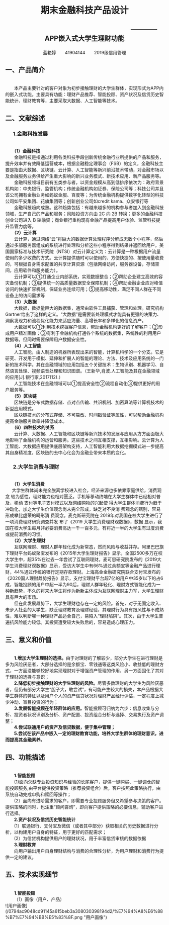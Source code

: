 <h1><p align="center">期末金融科技产品设计</p> </h1> 
<h2><p align="center">&emsp;&emsp;&emsp;&emsp;&emsp;&emsp;&emsp;&emsp;&emsp;&emsp;&emsp;&emsp;&emsp;&emsp;&emsp;&emsp;&emsp;&emsp;————APP嵌入式大学生理财功能</p></h2>  
<p align="center">蓝艳婷&emsp;&emsp;41904144&emsp;&emsp;2019级信用管理</p>  

<h2>一、产品简介</h2> 
</br>&emsp;&emsp;本产品主要针对的客户对象为初步接触理财的大学生群体，实现形式为APP内的嵌入式功能。主要具有功能：理财产品推荐、智能投顾、资产状况及信贷历史智能统计、理财教育等，主要采取大数据、人工智能等技术。


<h2>二、文献综述</h2>  
<h3>&emsp;&ensp;1.金融科技发展</h3>
</br>&emsp;&ensp;<b>（1）金融科技</b>
</br>&emsp;&emsp;金融科技是指通过利用各类科技手段创新传统金融行业所提供的产品和服务，提升效率并有效降低运营成本，根据金融稳定理事会（FSB）的定义，金融科技主要是指由大数据、区块链、云计算、人工智能等新兴前沿技术带动，对金融市场以及金融服务业务供给产生重大影响的新兴业务模式、新技术应用、新产品服务等。
</br>&emsp;&emsp;金融科技领域目前有五类参与者，以资金规模从高到低排序依次为：政府背景机构如：中央银行、监管机构；传统金融机构如证券、保险公司等；科技公司并且该公司拥有金融业务如蚂蚁金服、百度等；为传统金融机构提供数字化转型的科技公司如平安集团、花旗集团等；创新创业公司如credit kama、众安银行等
</br>&emsp;&emsp;金融科技趋向成熟。这种趋势包括：有越来越多的机构参与者加入到金融科技领域，生产自己的产品和服务；风险投资方向由 2C 向 2B 转换；更多的金融科技创业公司进入 B 轮融资；商业银行重构现有金融产品提高用户体验、监管科技提升监管力度等。
</br>&emsp;&ensp;<b>（2）云计算</b>
</br>&emsp;&emsp;云计算，通过网络“云”将巨大的数据计算处理程序分解成无数个小程序，然后通过多部服务器组成的系统进行处理和分析这些小程序得到结果并返回给用户。美国国家标准与技术研究院（NTSI）对云计算定义为：云计算是一种根据用户流量使用的多少收费的方式。云计算提供随时可以使用的、方便快捷的、按使用量收费的，可根据自身需求配置的共享计算资源（包括网络访问，服务器设备，存储空间，应用软件和服务能力）。
</br>&emsp;&emsp;云计算可以①打通企业内部系统，实现数据整合；②帮助企业建立高效的容灾备份机制；③提供统一的高质量数据安全保障机制；④帮助金融企业应对峰值访问的快速扩容机制，保证业务连续可用；⑤提高移动性，满足不同人群在不同设备上的访问需求等
</br>&emsp;&ensp;<b>（3）大数据</b>
</br>&emsp;&emsp;大数据，数据量巨大的数据集，通常由软件工具捕获、管理和处理。研究机构Gartner给出了这样的定义。“大数据”是需要新处理模式才能具有更强的决策力、洞察发现力和流程优化能力来适应海量、高增长率和多样化的信息资产。
</br>&emsp;&emsp;大数据可以①利用技术挖掘客户信息，帮助金融机构更好的了解客户；②形成用户精准画像；③有利于金融机构打通各个系统的数据集，系统性的利用用户数据等。但同时需要保障用户数据安全性。
</br>&emsp;&ensp;<b>（4）人工智能</b>
</br>&emsp;&emsp;人工智能，由人制造的机器所表现出来的智能，计算机科学的一个分支。它是研究、开发用于模拟、延伸和扩展人的智能的理论、方法、技术及应用系统的一门新的技术科学。其在金融领域的应用包括五个关键技术：生物识别、机器学习、自然语言处理、视频语音处理和知识图谱。（王新华,肖波.人工智能及其在金融领域的应用[J].银行家,2017(12).）
</br>&emsp;&emsp;人工智能技术在金融领域可以①提高安全性②流程自动化③提供更好的用户服务等。
</br>&emsp;&ensp;<b>（5）区块链</b>
</br>&emsp;&emsp;区块链是分布式数据存储、点对点传输、共识机制、加密算法等计算机技术的新型应用模式。
</br>&emsp;&emsp;区块链技术的分布式存储、不可篡改、时间戳验证等属性，可以帮助金融机构提高金融服务效率并降低成本。
</br>&emsp;&ensp;<b>（6）四种技术的关系</b>
</br>&emsp;&emsp;云计算、大数据、人工智能和区块链等新兴技术的发展与应用从方方面面极大地影响了金融机构的运营和服务。这些技术之间互相支撑，互相影响。云计算为人工智能、大数据应用提供底层架构支持，人工智能利用大数据挖掘模式进一步提高其自身精准度，区块链的去中心化会为金融业带来本质的变化。
<h3>&emsp;&ensp;2.大学生消费与理财</h3>
</br>&emsp;&ensp;<b>（1）大学生消费</b>
</br>&emsp;&ensp;大学生群体尚未完全脱离学校进入社会，经济来源也多依靠家庭供给，消费观念 较为感性，理财能力也相对匮乏。手机等移动终端在大学生群体中已经相对普及，移动 支付等电子支付模式以及网络购物的兴起使 得大学生群体消费行为趋于冲动化，加之大学生价值观念尚未完全形成，缺乏对不良消 费观念的甄别，容易形成攀比虚荣的畸形消 费观念。麦克斯研究院在 2019年对我国在校大学生进行了一项消费理财研究调查并发 布了《2019 大学生消费理财观数据》，数据 显示，我国在校大学生每月非必要消费高达一千一百多元，有将近一半的大学生有过度消费或提前消费的习惯。
</br>&emsp;&ensp;<b>（2）大学生理财</b>
</br>&emsp;&emsp;互联网理财、理财人群年轻化成为新常态，然而风险与收益并存。阿里巴巴旗下理财平台蚂蚁聚宝发布的《2015年大学生理财报告》显示，全国2500多万在校大学生中，超35%在过去一年尝试了互联网理财。麦可思研究院发布的《2019大学生消费理财观数据》显示，受访大学生中有66%通过余额宝等金融产品进行理财，44%通过传统的银行定期存款理财。上海高金金融研究院联合支付宝发布的《2020国人理财趋势报告》显示，支付宝理财平台超7亿的用户中35岁以下的占6成，智能投顾的用户中超一半为90后，理财人群年轻化、理财方式智能化成为一种新趋势，不久的将来大学生将作为新新主体成为互联网理财主力军，大学生理财具有巨大的市场。
</br>&emsp;&emsp;但在此发展趋势下，大学生理财也存在一定的风险。首先，对于无固定收入、未步入社会的大学生，缺乏理财教育及理财经验，其理财行为具有跟风性与不成熟性，难以判断哪一种理财产品适合自己，易陷入“理财陷阱”。其次，由于大学生普遍抗风险能力较低。其投资遭受较大失败后的，容易造成心理压力。

<h2>三、意义和价值</h2>
</br>&emsp;&emsp;<b>1.增加大学生理财的选择。</b>由于对理财的了解较少，部分大学生在进行理财是多为风险厌恶者，大部分选择的是余额宝、零钱通等这类风险小、收益低的理财方式，一方面没能够较好地实现理财对于增强资产管理的作用，另一方面固化了其对于理财的选择与意识；
</br>&emsp;&emsp;<b>2.降低初步接触理财的大学生理财的风险。</b>尽管多数理财的大学生为风险厌恶者，但仍有部分大学生“胆子大，敢尝试”，有可能产生较大的损失，本产品根据大学生群体的特征以及用户个人的资产信贷状况对理财产品经行评估，一定程度上减少冲动、盲目投资的行为；
</br>&emsp;&emsp;<b>3.发展智能投顾在年轻群体的应用。</b>智能投顾可归纳为六步：信息收集与分析、投资者状况识别及分析、资产配置、投资组合分析与选择、交易执行及资产调整；
</br>&emsp;&emsp;<b>4.尝试联通用户的资产及信贷数据，便于集中管理；</b>
</br>&emsp;&emsp;<b>5.尝试在该产品中嵌入一定的理财教育功能，培养大学生群体的理财意识，进而提高其金融素养。</b>

<h2>四、功能描述</h2>
</br>&emsp;&emsp;<b>1.智能投顾</b>
</br>&emsp;&emsp;(1)面向欠缺专业投资知识与经验的长尾客户，提供一键购买、一键调仓的智能投顾服务,由平台提供投资策略（推荐投资组合）后，客户按照此策略执行，由系统自动完成申购和赎回等操作；
</br>&emsp;&emsp;(2）面向有进阶需求的客户，即需要专业投顾服务但又希望参与决策的客户。提供策略的同时，也注重“顾问咨询”，即向客户提供策略的必要信息，辅助客户进行选择。
</br>&emsp;&emsp;<b>2.资产状况及信贷历史智能统计</b>
</br>&emsp;&emsp;(1）联通银行、支付宝及微信（或者其中部分）获取相关的历史数据进行分析，以构建用户自身的特征，用于更好的匹配需求；
</br>&emsp;&emsp;(2）为信贷机构提供用户的理财状况，用于丰富信贷审核的数据依据
</br>&emsp;&emsp;<b>3.理财教育</b>
</br>&emsp;&emsp;向用户输出用户自身理财结构与消费的合理性分析，为用户理财和消费行为提供一定的建议。

<h2>五、技术实现细节</h2>
</br>&emsp;&emsp;<b>1.智能投顾</b>
</br>&emsp;&emsp;（1）画像（用户、产品）
</br>![用户画像](/0794ac9048cd91145a615beb3a308030398194d2/%E7%94%A8%E6%88%B7%E7%94%BB%E5%83%8F.png "用户画像")
